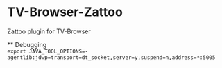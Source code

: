 # TV-Browser-Zattoo
Zattoo plugin for TV-Browser

** Debugging  
``export JAVA_TOOL_OPTIONS=-agentlib:jdwp=transport=dt_socket,server=y,suspend=n,address=*:5005``
